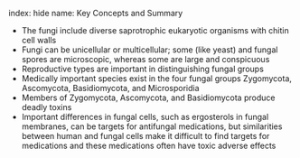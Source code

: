 index: hide
name: Key Concepts and Summary

  * The fungi include diverse saprotrophic eukaryotic organisms with chitin cell walls
  * Fungi can be unicellular or multicellular; some (like yeast) and fungal spores are microscopic, whereas some are large and conspicuous
  * Reproductive types are important in distinguishing fungal groups
  * Medically important species exist in the four fungal groups Zygomycota, Ascomycota, Basidiomycota, and Microsporidia
  * Members of Zygomycota, Ascomycota, and Basidiomycota produce deadly toxins
  * Important differences in fungal cells, such as ergosterols in fungal membranes, can be targets for antifungal medications, but similarities between human and fungal cells make it difficult to find targets for medications and these medications often have toxic adverse effects
